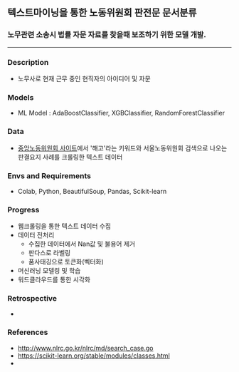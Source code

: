 ## 텍스트마이닝을 통한 노동위원회 판전문 문서분류

### 노무관련 소송시 법률 자문 자료를 찾을때 보조하기 위한 모델 개발.



---
### Description
- 노무사로 현재 근무 중인 현직자의 아이디어 및 자문 

### Models  
- ML Model : AdaBoostClassifier, XGBClassifier, RandomForestClassifier

### Data
- [중앙노동위원회 사이트](http://www.nlrc.go.kr/nlrc/md/search_case.go)에서 '해고'라는 키워드와 서울노동위원회 검색으로 나오는 판결요지 사례를 크롤링한 텍스트 데이터

### Envs and Requirements
- Colab, Python, BeautifulSoup, Pandas, Scikit-learn

### Progress
- 웹크롤링을 통한 텍스트 데이터 수집
- 데이터 전처리
  - 수집한 데이터에서 Nan값 및 불용어 제거
  - 판다스로 라벨링
  - 품사태깅으로 토큰화(벡터화)
- 머신러닝 모델링 및 학습
- 워드클라우드를 통한 시각화

### Retrospective
-

### References
- http://www.nlrc.go.kr/nlrc/md/search_case.go
- https://scikit-learn.org/stable/modules/classes.html
- 

